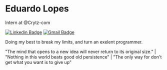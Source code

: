 # Eduardo Lopes

Intern at @Crytz-com

[![Linkedin Badge](https://img.shields.io/badge/-Eduardo%20Lopes-6633cc?style=flat-square&logo=Linkedin&logoColor=white&link=https://www.linkedin.com/in/diego-schell-fernandes/)](https://www.linkedin.com/in/eduardo-lopes-4b1aa9228?lipi=urn%3Ali%3Apage%3Ad_flagship3_profile_view_base_contact_details%3Bi3CMzi%2BvRM%2BaNQw7vZpysw%3D%3D) 
[![Gmail Badge](https://img.shields.io/badge/-cataldodudu@gmail.com-6633cc?style=flat-square&logo=Gmail&logoColor=white&link=mailto:cataldodudu@gmail.com)](mailto:cataldodudu@gmail.com)

Doing my best to break my limits, and turn an exelent programmer.

"The mind that opens to a new idea will never return to its original size." | "Nothing in this world beats good old persistence" | "The only way for don't get what you want is to give up" 
